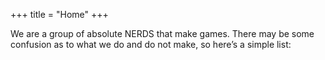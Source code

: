 +++
title = "Home"
+++

We are a group of absolute NERDS that make games. There may be some confusion as to what we do and
do not make, so here&rsquo;s a simple list:
